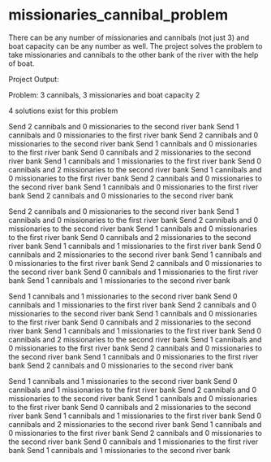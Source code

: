 # missionaries_cannibal_problem
There can be any number of missionaries and cannibals (not just 3) and boat capacity can be any number as well. The project solves the problem to take missionaries and cannibals to the other bank of the river with the help of boat.

Project Output:

Problem: 3 cannibals, 3 missionaries and boat capacity 2

4 solutions exist for this problem 

Send 2 cannibals and 0 missionaries to the second river bank
Send 1 cannibals and 0 missionaries to the first river bank
Send 2 cannibals and 0 missionaries to the second river bank
Send 1 cannibals and 0 missionaries to the first river bank
Send 0 cannibals and 2 missionaries to the second river bank
Send 1 cannibals and 1 missionaries to the first river bank
Send 0 cannibals and 2 missionaries to the second river bank
Send 1 cannibals and 0 missionaries to the first river bank
Send 2 cannibals and 0 missionaries to the second river bank
Send 1 cannibals and 0 missionaries to the first river bank
Send 2 cannibals and 0 missionaries to the second river bank

Send 2 cannibals and 0 missionaries to the second river bank
Send 1 cannibals and 0 missionaries to the first river bank
Send 2 cannibals and 0 missionaries to the second river bank
Send 1 cannibals and 0 missionaries to the first river bank
Send 0 cannibals and 2 missionaries to the second river bank
Send 1 cannibals and 1 missionaries to the first river bank
Send 0 cannibals and 2 missionaries to the second river bank
Send 1 cannibals and 0 missionaries to the first river bank
Send 2 cannibals and 0 missionaries to the second river bank
Send 0 cannibals and 1 missionaries to the first river bank
Send 1 cannibals and 1 missionaries to the second river bank

Send 1 cannibals and 1 missionaries to the second river bank
Send 0 cannibals and 1 missionaries to the first river bank
Send 2 cannibals and 0 missionaries to the second river bank
Send 1 cannibals and 0 missionaries to the first river bank
Send 0 cannibals and 2 missionaries to the second river bank
Send 1 cannibals and 1 missionaries to the first river bank
Send 0 cannibals and 2 missionaries to the second river bank
Send 1 cannibals and 0 missionaries to the first river bank
Send 2 cannibals and 0 missionaries to the second river bank
Send 1 cannibals and 0 missionaries to the first river bank
Send 2 cannibals and 0 missionaries to the second river bank

Send 1 cannibals and 1 missionaries to the second river bank
Send 0 cannibals and 1 missionaries to the first river bank
Send 2 cannibals and 0 missionaries to the second river bank
Send 1 cannibals and 0 missionaries to the first river bank
Send 0 cannibals and 2 missionaries to the second river bank
Send 1 cannibals and 1 missionaries to the first river bank
Send 0 cannibals and 2 missionaries to the second river bank
Send 1 cannibals and 0 missionaries to the first river bank
Send 2 cannibals and 0 missionaries to the second river bank
Send 0 cannibals and 1 missionaries to the first river bank
Send 1 cannibals and 1 missionaries to the second river bank

